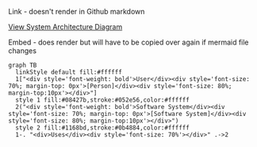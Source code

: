 Link - doesn't render in Github markdown

[View System Architecture Diagram](https://github.com/samlmcewan/structurizr-test/blob/main/mermaid/structurizr-SoftwareSystem-SystemContext.mmd)

Embed - does render but will have to be copied over again if mermaid file changes

```mermaid
graph TB
  linkStyle default fill:#ffffff
  1["<div style='font-weight: bold'>User</div><div style='font-size: 70%; margin-top: 0px'>[Person]</div><div style='font-size: 80%; margin-top:10px'></div>"]
  style 1 fill:#08427b,stroke:#052e56,color:#ffffff
  2("<div style='font-weight: bold'>Software System</div><div style='font-size: 70%; margin-top: 0px'>[Software System]</div><div style='font-size: 80%; margin-top:10px'></div>")
  style 2 fill:#1168bd,stroke:#0b4884,color:#ffffff
  1-. "<div>Uses</div><div style='font-size: 70%'></div>" .->2
